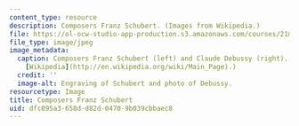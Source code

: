 ```yaml
---
content_type: resource
description: Composers Franz Schubert. (Images from Wikipedia.)
file: https://ol-ocw-studio-app-production.s3.amazonaws.com/courses/21m-250-schubert-to-debussy-fall-2006/dfc095a3658dd82d04709b039cbbaec8_21m-250f06-th.jpg
file_type: image/jpeg
image_metadata:
  caption: Composers Franz Schubert (left) and Claude Debussy (right). (Images from
    [Wikipedia](http://en.wikipedia.org/wiki/Main_Page).)
  credit: ''
  image-alt: Engraving of Schubert and photo of Debussy.
resourcetype: Image
title: Composers Franz Schubert
uid: dfc095a3-658d-d82d-0470-9b039cbbaec8
---
```

